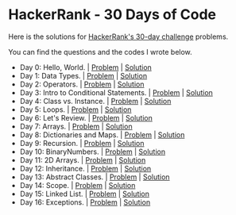 # HackerRank - 30 Days of Code

Here is the solutions for [HackerRank's 30-day challenge](https://www.hackerrank.com/domains/tutorials/30-days-of-code) problems.

You can find the questions and the codes I wrote below.

* Day 0: Hello, World. | [Problem](https://www.hackerrank.com/challenges/30-hello-world/problem?isFullScreen=true) | [Solution](https://github.com/CheesyFrappe/30-days-of-code/blob/main/0%20-%20Hello%2C%20World/Solution.java)
* Day 1: Data Types. | [Problem](https://www.hackerrank.com/challenges/30-data-types/problem) | [Solution](https://github.com/CheesyFrappe/30-days-of-code/blob/main/1%20-%20Data%20Types/Solution.java)
* Day 2: Operators. | [Problem](https://www.hackerrank.com/challenges/30-operators/problem) | [Solution](https://github.com/CheesyFrappe/30-days-of-code/blob/main/2%20-%20Operators/Solution.java)
* Day 3: Intro to Conditional Statements. | [Problem](https://www.hackerrank.com/challenges/30-conditional-statements/problem?isFullScreen=true) | [Solution](https://github.com/CheesyFrappe/30-days-of-code/blob/main/3%20-%20Intro%20to%20Conditional%20Statements/Solution.java)
* Day 4: Class vs. Instance. | [Problem](https://www.hackerrank.com/challenges/30-class-vs-instance/problem?isFullScreen=true) | [Solution](https://github.com/CheesyFrappe/30-days-of-code/blob/main/4%20-%20Class%20vs%20Instance/Person.java)
* Day 5: Loops. | [Problem](https://www.hackerrank.com/challenges/30-loops/problem?isFullScreen=true) | [Solution](https://github.com/CheesyFrappe/30-days-of-code/blob/main/5%20-%20Loops/Solution.java)
* Day 6: Let's Review. | [Problem](https://www.hackerrank.com/challenges/30-review-loop/problem?isFullScreen=true) | [Solution](https://github.com/CheesyFrappe/30-days-of-code/blob/main/6%20-%20Let's%20Review/Solution.java)
* Day 7: Arrays. | [Problem](https://www.hackerrank.com/challenges/30-arrays/problem?isFullScreen=true) | [Solution](https://github.com/CheesyFrappe/30-days-of-code/blob/main/7%20-%20Arrays/Solution.java)
* Day 8: Dictionaries and Maps. | [Problem](https://www.hackerrank.com/challenges/30-dictionaries-and-maps/problem) | [Solution](https://github.com/CheesyFrappe/30-days-of-code/blob/main/8%20-%20Dictionaries%20and%20Maps/Solution.java)
* Day 9: Recursion. | [Problem](https://www.hackerrank.com/challenges/30-recursion/problem?isFullScreen=true) | [Solution](https://github.com/CheesyFrappe/30-days-of-code/blob/main/9%20-Recursion/Solution.java)
* Day 10: BinaryNumbers. | [Problem](https://www.hackerrank.com/challenges/30-binary-numbers/problem?isFullScreen=true) |
[Solution](https://github.com/CheesyFrappe/30-days-of-code/blob/main/10%20-%20Binary%20Numbers/Solution.java)
* Day 11: 2D Arrays. | [Problem](https://www.hackerrank.com/challenges/30-2d-arrays?isFullScreen=true) |
[Solution](https://github.com/CheesyFrappe/30-days-of-code/tree/main/11%20-%202D%20Arrays)
* Day 12: Inheritance. | [Problem](https://www.hackerrank.com/challenges/30-inheritance/problem?isFullScreen=true) |
[Solution](https://github.com/CheesyFrappe/30-days-of-code/tree/main/12%20-%20Inheritance)
* Day 13: Abstract Classes. | [Problem](https://www.hackerrank.com/challenges/30-abstract-classes/problem?isFullScreen=true) |
[Solution](https://github.com/CheesyFrappe/30-days-of-code/tree/main/13%20-%20Abstract%20Classes)
* Day 14: Scope. | [Problem](https://www.hackerrank.com/challenges/30-scope/problem?isFullScreen=true) |
[Solution](https://github.com/CheesyFrappe/30-days-of-code/tree/main/14%20-%20Scope)
* Day 15: Linked List. | [Problem](https://www.hackerrank.com/challenges/30-linked-list/problem) |
[Solution](https://github.com/CheesyFrappe/30-days-of-code/tree/main/15%20-%20Linked%20List)
* Day 16: Exceptions. | [Problem](https://www.hackerrank.com/challenges/30-exceptions-string-to-integer/problem?isFullScreen=true) |
[Solution](https://github.com/CheesyFrappe/30-days-of-code/blob/main/16%20-%20Exceptions/Solution.java)



